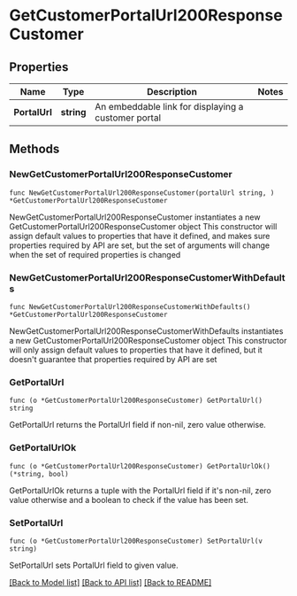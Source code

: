 # GetCustomerPortalUrl200ResponseCustomer

## Properties

Name | Type | Description | Notes
------------ | ------------- | ------------- | -------------
**PortalUrl** | **string** | An embeddable link for displaying a customer portal | 

## Methods

### NewGetCustomerPortalUrl200ResponseCustomer

`func NewGetCustomerPortalUrl200ResponseCustomer(portalUrl string, ) *GetCustomerPortalUrl200ResponseCustomer`

NewGetCustomerPortalUrl200ResponseCustomer instantiates a new GetCustomerPortalUrl200ResponseCustomer object
This constructor will assign default values to properties that have it defined,
and makes sure properties required by API are set, but the set of arguments
will change when the set of required properties is changed

### NewGetCustomerPortalUrl200ResponseCustomerWithDefaults

`func NewGetCustomerPortalUrl200ResponseCustomerWithDefaults() *GetCustomerPortalUrl200ResponseCustomer`

NewGetCustomerPortalUrl200ResponseCustomerWithDefaults instantiates a new GetCustomerPortalUrl200ResponseCustomer object
This constructor will only assign default values to properties that have it defined,
but it doesn't guarantee that properties required by API are set

### GetPortalUrl

`func (o *GetCustomerPortalUrl200ResponseCustomer) GetPortalUrl() string`

GetPortalUrl returns the PortalUrl field if non-nil, zero value otherwise.

### GetPortalUrlOk

`func (o *GetCustomerPortalUrl200ResponseCustomer) GetPortalUrlOk() (*string, bool)`

GetPortalUrlOk returns a tuple with the PortalUrl field if it's non-nil, zero value otherwise
and a boolean to check if the value has been set.

### SetPortalUrl

`func (o *GetCustomerPortalUrl200ResponseCustomer) SetPortalUrl(v string)`

SetPortalUrl sets PortalUrl field to given value.



[[Back to Model list]](../README.md#documentation-for-models) [[Back to API list]](../README.md#documentation-for-api-endpoints) [[Back to README]](../README.md)



